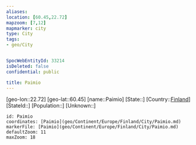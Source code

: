 ```yaml
---
aliases: 
location: [60.45,22.72]
mapzoom: [7,12] 
mapmarker: city 
type: City
tags:
- geo/City


SpocWebEntityId: 33214
isDeleted: false
confidential: public

title: Paimio
---
```

[geo-lon::22.72]
[geo-lat::60.45]
[name::Paimio]
[State::]
[Country::[Finland](geo/Continent/Europe/Finland.md)]
[StateId::]
[Population::]
[Unknown::]


```leaflet
id: Paimio
coordinates: [Paimio](geo/Continent/Europe/Finland/City/Paimio.md)
markerFile: [Paimio](geo/Continent/Europe/Finland/City/Paimio.md)
defaultZoom: 11 
maxZoom: 18
```


